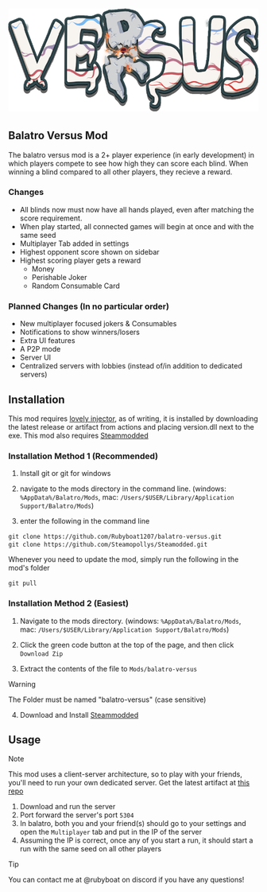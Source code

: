 # ![logo](assets/1x/versus-logo.png)

## Balatro Versus Mod

The balatro versus mod is a 2+ player experience (in early development) in which players compete to see how high they can score each blind. When winning a blind compared to all other players, they recieve a reward.

### Changes

- All blinds now must now have all hands played, even after matching the score requirement.
- When play started, all connected games will begin at once and with the same seed
- Multiplayer Tab added in settings
- Highest opponent score shown on sidebar
- Highest scoring player gets a reward
  - Money
  - Perishable Joker
  - Random Consumable Card

### Planned Changes (In no particular order)

- New multiplayer focused jokers & Consumables
- Notifications to show winners/losers
- Extra UI features
- A P2P mode
- Server UI
- Centralized servers with lobbies (instead of/in addition to dedicated servers)

## Installation

This mod requires [lovely injector](https://github.com/ethangreen-dev/lovely-injector), as of writing, it is installed by downloading the latest release or artifact from actions and placing version.dll next to the exe. This mod also requires [Steammodded](https://github.com/Steamopollys/Steamodded)


### Installation Method 1 (Recommended)

1. Install git or git for windows

2. navigate to the mods directory in the command line. (windows: `%AppData%/Balatro/Mods`, mac: `/Users/$USER/Library/Application Support/Balatro/Mods`) 

3. enter the following in the command line

```
git clone https://github.com/Rubyboat1207/balatro-versus.git
git clone https://github.com/Steamopollys/Steamodded.git
```

Whenever you need to update the mod, simply run the following in the mod's folder

```
git pull
```

### Installation Method 2 (Easiest)

1. Navigate to the mods directory. (windows: `%AppData%/Balatro/Mods`, mac: `/Users/$USER/Library/Application Support/Balatro/Mods`)

2. Click the green code button at the top of the page, and then click `Download Zip`

3. Extract the contents of the file to ``Mods/balatro-versus``

> [!WARNING]
> The Folder must be named "balatro-versus" (case sensitive)

4. Download and Install [Steammodded](https://github.com/Steamopollys/Steamodded) 

## Usage
> [!NOTE]
> This mod uses a client-server architecture, so to play with your friends, you'll need to run your own dedicated server. Get the latest artifact at [this repo](https://github.com/Rubyboat1207/balatro-vs-server)

1. Download and run the server
2. Port forward the server's port `5304`
3. In balatro, both you and your friend(s) should go to your settings and open the `Multiplayer` tab and put in the IP of the server
4. Assuming the IP is correct, once any of you start a run, it should start a run with the same seed on all other players

> [!TIP]
> You can contact me at @rubyboat on discord if you have any questions!
